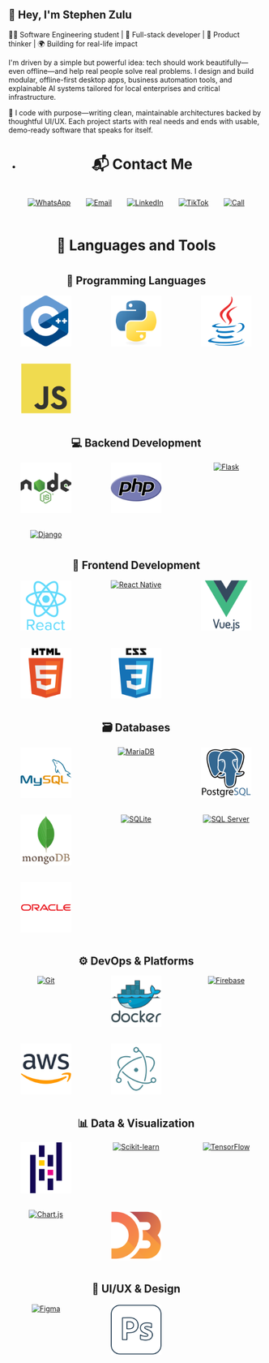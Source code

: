 ## 👋 Hey, I'm Stephen Zulu

🧑‍💻 Software Engineering student | 🔌 Full-stack developer | 🧠 Product thinker | 🌍 Building for real-life impact

I'm driven by a simple but powerful idea: tech should work beautifully—even offline—and help real people solve real problems. I design and build modular, offline-first desktop apps, business automation tools, and explainable AI systems tailored for local enterprises and critical infrastructure.

🚀 I code with purpose—writing clean, maintainable architectures backed by thoughtful UI/UX. Each project starts with real needs and ends with usable, demo-ready software that speaks for itself.

- <h1 align="center">📬 Contact Me</h1>

<div style="display: flex; justify-content: center; align-items: center; flex-wrap: wrap; gap: 30px; padding: 20px;">

  <!-- WhatsApp -->
  <a href="https://wa.me/260979171520" target="_blank">
    <img src="https://img.icons8.com/color/96/000000/whatsapp.png" alt="WhatsApp"/>
  </a>

  <!-- Email -->
  <a href="mailto:stephenzulu2470@gmail.com" target="_blank">
    <img src="https://img.icons8.com/color/96/000000/gmail-new.png" alt="Email"/>
  </a>

  <!-- LinkedIn -->
  <a href="https://www.linkedin.com/in/stephen-zulu-41a4a6321?utm_source=share&utm_campaign=share_via&utm_content=profile&utm_medium=ios_app https://www.linkedin.com/in/stephenzulu2470" target="_blank">
    <img src="https://img.icons8.com/color/96/000000/linkedin.png" alt="LinkedIn"/>
  </a>

  <!-- TikTok -->
  <a href="https://www.tiktok.com/@afrotechofficial" target="_blank">
    <img src="https://img.icons8.com/color/96/000000/tiktok--v1.png" alt="TikTok"/>
  </a>

  <!-- Call -->
  <a href="tel:+260979171520" target="_blank">
    <img src="https://img.icons8.com/color/96/000000/phone.png" alt="Call"/>
  </a>

</div>

<h1 align="center">🚀 Languages and Tools</h1>

<!-- 🧠 Programming Languages -->
<h2 style="margin-top: 40px; text-align:center;">🧠 Programming Languages</h2>
<div style="display: grid; grid-template-columns: repeat(auto-fit, minmax(120px, 1fr)); gap: 30px; justify-items: center;">
  <a href="https://www.w3schools.com/cpp/"><img src="https://raw.githubusercontent.com/devicons/devicon/master/icons/cplusplus/cplusplus-original.svg" alt="C++" width="100"/></a>
  <a href="https://www.python.org/"><img src="https://raw.githubusercontent.com/devicons/devicon/master/icons/python/python-original.svg" alt="Python" width="100"/></a>
  <a href="https://www.java.com"><img src="https://raw.githubusercontent.com/devicons/devicon/master/icons/java/java-original.svg" alt="Java" width="100"/></a>
  <a href="https://developer.mozilla.org/en-US/docs/Web/JavaScript"><img src="https://raw.githubusercontent.com/devicons/devicon/master/icons/javascript/javascript-original.svg" alt="JavaScript" width="100"/></a>
</div>

<!-- 💻 Backend Development -->
<h2 style="margin-top: 40px; text-align:center;">💻 Backend Development</h2>
<div style="display: grid; grid-template-columns: repeat(auto-fit, minmax(120px, 1fr)); gap: 30px; justify-items: center;">
  <a href="https://nodejs.org"><img src="https://raw.githubusercontent.com/devicons/devicon/master/icons/nodejs/nodejs-original-wordmark.svg" alt="Node.js" width="100"/></a>
  <a href="https://www.php.net"><img src="https://raw.githubusercontent.com/devicons/devicon/master/icons/php/php-original.svg" alt="PHP" width="100"/></a>
  <a href="https://flask.palletsprojects.com/"><img src="https://www.vectorlogo.zone/logos/pocoo_flask/pocoo_flask-icon.svg" alt="Flask" width="100"/></a>
  <a href="https://www.djangoproject.com/"><img src="https://cdn.worldvectorlogo.com/logos/django.svg" alt="Django" width="100"/></a>
</div>

<!-- 🎨 Frontend Development -->
<h2 style="margin-top: 40px; text-align:center;">🎨 Frontend Development</h2>
<div style="display: grid; grid-template-columns: repeat(auto-fit, minmax(120px, 1fr)); gap: 30px; justify-items: center;">
  <a href="https://reactjs.org/"><img src="https://raw.githubusercontent.com/devicons/devicon/master/icons/react/react-original-wordmark.svg" alt="React" width="100"/></a>
  <a href="https://reactnative.dev/"><img src="https://reactnative.dev/img/header_logo.svg" alt="React Native" width="100"/></a>
  <a href="https://vuejs.org/"><img src="https://raw.githubusercontent.com/devicons/devicon/master/icons/vuejs/vuejs-original-wordmark.svg" alt="Vue.js" width="100"/></a>
  <a href="https://www.w3.org/html/"><img src="https://raw.githubusercontent.com/devicons/devicon/master/icons/html5/html5-original-wordmark.svg" alt="HTML5" width="100"/></a>
  <a href="https://www.w3schools.com/css/"><img src="https://raw.githubusercontent.com/devicons/devicon/master/icons/css3/css3-original-wordmark.svg" alt="CSS3" width="100"/></a>
</div>

<!-- 🗃️ Databases -->
<h2 style="margin-top: 40px; text-align:center;">🗃️ Databases</h2>
<div style="display: grid; grid-template-columns: repeat(auto-fit, minmax(120px, 1fr)); gap: 30px; justify-items: center;">
  <a href="https://www.mysql.com/"><img src="https://raw.githubusercontent.com/devicons/devicon/master/icons/mysql/mysql-original-wordmark.svg" alt="MySQL" width="100"/></a>
  <a href="https://mariadb.org/"><img src="https://www.vectorlogo.zone/logos/mariadb/mariadb-icon.svg" alt="MariaDB" width="100"/></a>
  <a href="https://www.postgresql.org"><img src="https://raw.githubusercontent.com/devicons/devicon/master/icons/postgresql/postgresql-original-wordmark.svg" alt="PostgreSQL" width="100"/></a>
  <a href="https://www.mongodb.com/"><img src="https://raw.githubusercontent.com/devicons/devicon/master/icons/mongodb/mongodb-original-wordmark.svg" alt="MongoDB" width="100"/></a>
  <a href="https://www.sqlite.org/"><img src="https://www.vectorlogo.zone/logos/sqlite/sqlite-icon.svg" alt="SQLite" width="100"/></a>
  <a href="https://www.microsoft.com/en-us/sql-server"><img src="https://www.svgrepo.com/show/303229/microsoft-sql-server-logo.svg" alt="SQL Server" width="100"/></a>
  <a href="https://www.oracle.com/"><img src="https://raw.githubusercontent.com/devicons/devicon/master/icons/oracle/oracle-original.svg" alt="Oracle" width="100"/></a>
</div>

<!-- ⚙️ DevOps & Platforms -->
<h2 style="margin-top: 40px; text-align:center;">⚙️ DevOps & Platforms</h2>
<div style="display: grid; grid-template-columns: repeat(auto-fit, minmax(120px, 1fr)); gap: 30px; justify-items: center;">
  <a href="https://git-scm.com/"><img src="https://www.vectorlogo.zone/logos/git-scm/git-scm-icon.svg" alt="Git" width="100"/></a>
  <a href="https://www.docker.com/"><img src="https://raw.githubusercontent.com/devicons/devicon/master/icons/docker/docker-original-wordmark.svg" alt="Docker" width="100"/></a>
  <a href="https://firebase.google.com/"><img src="https://www.vectorlogo.zone/logos/firebase/firebase-icon.svg" alt="Firebase" width="100"/></a>
  <a href="https://aws.amazon.com"><img src="https://raw.githubusercontent.com/devicons/devicon/master/icons/amazonwebservices/amazonwebservices-original-wordmark.svg" alt="AWS" width="100"/></a>
  <a href="https://www.electronjs.org"><img src="https://raw.githubusercontent.com/devicons/devicon/master/icons/electron/electron-original.svg" alt="Electron" width="100"/></a>
</div>

<!-- 📊 Data & Visualization -->
<h2 style="margin-top: 40px; text-align:center;">📊 Data & Visualization</h2>
<div style="display: grid; grid-template-columns: repeat(auto-fit, minmax(120px, 1fr)); gap: 30px; justify-items: center;">
  <a href="https://pandas.pydata.org/"><img src="https://raw.githubusercontent.com/devicons/devicon/master/icons/pandas/pandas-original.svg" alt="Pandas" width="100"/></a>
  <a href="https://scikit-learn.org/"><img src="https://upload.wikimedia.org/wikipedia/commons/0/05/Scikit_learn_logo_small.svg" alt="Scikit-learn" width="100"/></a>
  <a href="https://www.tensorflow.org"><img src="https://www.vectorlogo.zone/logos/tensorflow/tensorflow-icon.svg" alt="TensorFlow" width="100"/></a>
  <a href="https://chartjs.org/"><img src="https://www.chartjs.org/media/logo-title.svg" alt="Chart.js" width="100"/></a>
  <a href="https://d3js.org/"><img src="https://raw.githubusercontent.com/devicons/devicon/master/icons/d3js/d3js-original.svg" alt="D3.js" width="100"/></a>
</div>

<!-- 🎨 UI/UX & Design -->
<h2 style="margin-top: 40px; text-align:center;">🎨 UI/UX & Design</h2>
<div style="display: grid; grid-template-columns: repeat(auto-fit, minmax(120px, 1fr)); gap: 30px; justify-items: center;">
  <a href="https://www.figma.com/"><img src="https://www.vectorlogo.zone/logos/figma/figma-icon.svg" alt="Figma" width="100"/></a>
  <a href="https://www.photoshop.com/en"><img src="https://raw.githubusercontent.com/devicons/devicon/master/icons/photoshop/photoshop-line.svg" alt="Photoshop" width="100"/></a>
  <a href="https://www.adobe.com/products/xd.html"><img src="https://cdn.worldvectorlogo.com/logos/adobe-xd.svg" alt="Adobe XD" width="100

